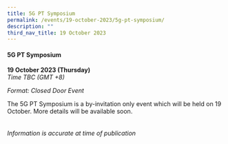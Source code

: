 ```yaml
---
title: 5G PT Symposium
permalink: /events/19-october-2023/5g-pt-symposium/
description: ""
third_nav_title: 19 October 2023
---
```

#### **5G PT Symposium**

**19 October 2023 (Thursday)**  
*Time TBC (GMT +8)*

*Format: Closed Door Event*

The 5G PT Symposium is a by-invitation only event which will be held on 19 October. More details will be available soon.
<br><br><br>
*Information is accurate at time of publication*
